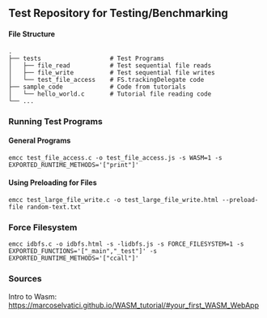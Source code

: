## Test Repository for Testing/Benchmarking



#### File Structure
```
.
├── tests                   # Test Programs
│   ├── file_read           # Test sequential file reads
│   ├── file_write          # Test sequential file writes
│   └── test_file_access    # FS.trackingDelegate code
├── sample_code             # Code from tutorials
│   └── hello_world.c       # Tutorial file reading code
└── ...
```

### Running Test Programs

#### General Programs
`emcc test_file_access.c -o test_file_access.js -s WASM=1 -s EXPORTED_RUNTIME_METHODS='["print"]'`

#### Using Preloading for Files
`emcc test_large_file_write.c -o test_large_file_write.html --preload-file random-text.txt`

### Force Filesystem
`emcc idbfs.c -o idbfs.html -s -lidbfs.js -s FORCE_FILESYSTEM=1 -s EXPORTED_FUNCTIONS='["_main","_test"]' -s EXPORTED_RUNTIME_METHODS='["ccall"]'`

### Sources
Intro to Wasm: https://marcoselvatici.github.io/WASM_tutorial/#your_first_WASM_WebApp